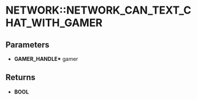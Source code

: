 # NETWORK::NETWORK_CAN_TEXT_CHAT_WITH_GAMER

## Parameters
* **GAMER_HANDLE\*** gamer

## Returns
* **BOOL**